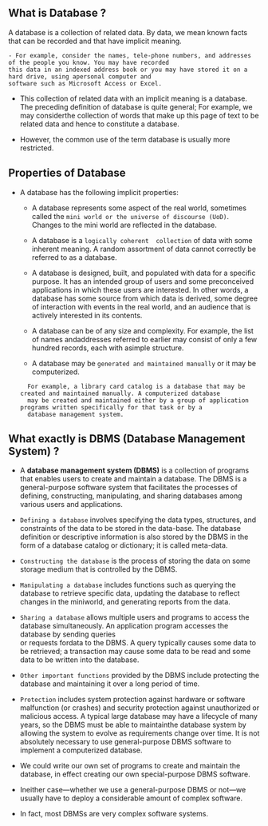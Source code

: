 ## What is Database ? 
  A database is a collection of related data. By data, we mean known facts that can be recorded  and  that  have  implicit  meaning. 
  ```
  - For example, consider the names, tele-phone numbers, and addresses of the people you know. You may have recorded 
  this data in an indexed address book or you may have stored it on a hard drive, using apersonal computer and 
  software such as Microsoft Access or Excel. 
  ```
  - This collection of related data with an implicit meaning is a database. The preceding definition of database is quite general; 
  For example, we may considerthe collection of words that make up this page of text to be related data and hence to constitute  a  database. 

  - However, the  common  use  of  the  term  database is  usually more restricted.

## Properties of Database 
  - A database has the following implicit properties:
    - A  database  represents  some  aspect  of  the  real  world, sometimes  called  the `mini world or the universe of discourse (UoD)`. Changes 
    to the mini world are reflected in the database.
    - A  database  is  a  `logically coherent  collection`  of  data  with  some  inherent meaning. A random assortment of data cannot correctly be 
    referred to as a database.
    - A database is designed, built, and populated with data for a specific purpose. It  has  an  intended  group  of  users  and  some  preconceived  
    applications  in which these users are interested. In other words, a database has some source from which data is derived, some degree of interaction 
    with events in the real world, and an audience that is actively interested in its contents. 

    -   A database  can  be  of any  size  and  complexity. For  example, the  list  of names  andaddresses referred to earlier may consist of only a few 
    hundred records, each with asimple  structure. 
    -   A database may be `generated and maintained manually` or it may be computerized. 
    ```
      For example, a library card catalog is a database that may be created and maintained manually. A computerized database  
      may be created and maintained either by a group of application programs written specifically for that task or by a 
      database management system. 
    ```

## What exactly is DBMS (Database Management System) ?

  - A **database management system (DBMS)** is a collection of programs that enables users to create and maintain a database. The DBMS is a general-purpose 
    software system that facilitates the processes of defining, constructing, manipulating, and sharing databases among various users and applications.
  - `Defining a database` involves specifying the data types, structures, and constraints of the data to be stored in the data-base. The database definition 
    or descriptive information is also stored by the DBMS in the form of a database catalog or dictionary; it is called meta-data. 
    
  - `Constructing the database` is the process of storing the data on some storage medium that is controlled by the DBMS. 
  - `Manipulating a database` includes functions such as querying the database to retrieve specific data, updating the database to reflect changes in the miniworld, 
    and generating reports from the data.
  - `Sharing a database` allows multiple users and programs to access the database simultaneously. An application  program accesses  the  database by  sending  queries  
    or  requests  fordata  to  the  DBMS.  A  query typically  causes  some  data  to  be  retrieved;  a transaction may cause some data to be read and some data to 
    be written into the database.
  - `Other important functions` provided by the DBMS include protecting the database and maintaining it over a long period of time.
  - `Protection` includes system protection against  hardware or  software  malfunction  (or  crashes)  and  security  protection against  unauthorized  or  malicious  access. 
    A  typical  large  database  may  have  a  lifecycle of many years, so the DBMS must be able to maintainthe database system by allowing the system to evolve as requirements 
    change over time. It is not absolutely necessary to use general-purpose DBMS software to implement a  computerized  database. 
  - We  could  write  our  own  set  of  programs  to  create  and maintain the database, in effect creating our own special-purpose DBMS software. 
  - Ineither case—whether we use a general-purpose DBMS or not—we usually have to deploy a considerable amount of complex software. 
  - In fact, most DBMSs are very complex software systems.
